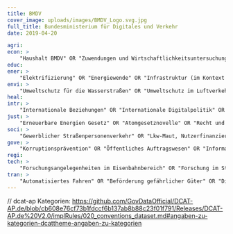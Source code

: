 ```yaml
---
title: BMDV
cover_image: uploads/images/BMDV_Logo.svg.jpg
full_title: Bundesministerium für Digitales und Verkehr
date: 2019-04-20

agri:
econ: >
    "Haushalt BMDV" OR "Zuwendungen und Wirtschaftlichkeitsuntersuchungen" OR "Strategisches Controllling, Erfolgskontrolle" OR "Öffentliches Auftragswesen, Vergaben" OR "Beteiligung (z.B. DB AG-Konzern, Toll Collect, etc)" OR "Förderinitiativen" OR "Außenwirtschaft" OR "Investitionsfinanzierung" OR "Finanzpolitik" OR "Lkw-Maut, Nutzerfinanzierung" OR "Straßenbaufinanzierung" OR "Wettbewerbspolitik"'
educ:
ener: >
    "Elektrifizierung" OR "Energiewende" OR "Infrastruktur (im Kontext von Energie)" OR "Klima" OR "Mobilität (im Kontext von Energie)" OR "Wasserstoff"'
envi: >
    "Umweltschutz für die Wasserstraßen" OR "Umweltschutz im Luftverkehr" OR "Umweltschutz" OR "Umweltschutz im Straßenbau" OR "Umweltangelegenheiten in der Seeschifffahrt" OR "Kraftfahrzeugtechnik (im Kontext von Umweltschutz)" OR "Nachhaltigkeit der Binnenschifffahrt" OR "Grundsatzfragen der klimafreundlichen Mobilität" OR "Sofortprogramm saubere Luft" OR "Umweltschutz im Eisenbahnbereich"'
heal:
intr: >
    "Internationale Beziehungen" OR "Internationale Digitalpolitik" OR "Internationalen Zivilluftfahrt" OR "Internationaler Luftverkehr" OR "Internationale Binnenschifffahrtspolitik" OR "Internationale und Europäische Seeverkehrspolitik" OR "Transeuropäische Verkehrsnetze" OR "Europäische Politik für digitale Dienste und digitale Gesellschaft" OR "Europäische Politik für digitale Infrastrukturen" OR "Europameisterschaft" OR "Außenwirtschaft" OR "G7" OR "G20" OR "Internationale Zusammenarbeit"'
just: >
    "Erneuerbare Energien Gesetz" OR "Atomgesetznovelle" OR "Recht und Regulierung netzgebundener Wärme" OR "Außenwirtschaftsrecht; Seerechts-/CWaffenÜbereinkommen" OR "Rechtsfragen Gebäudeenergie" OR "Recht der EU" OR "Gewerberecht" OR "Akkreditierungsrecht" OR "Kartellrecht" OR "Recht und Regulierung der Strom- und Gasnetze" OR "Rohstoffabbau und Rechtsrahmen des Bergbaus" OR "Umweltrecht" OR "Abfallrecht" OR "Klimaschutzgesetz" OR "Versorgungssicherheit" OR "Produktsicherheit" OR "Sicherheits- und Verteidigungswirtschaft" OR "Raumfahrtmanagement" OR "Rüstungsgüter" OR "Marktüberwachung" OR "Vertretung Deutschlands vor europäischen Gerichten" OR "Rechtsfragen des Klimaschutzes" OR "Recht und Regulierung netzgebundener Wärme" OR "Technologien und Sicherheit"'
soci: >
    "Gewerblicher Straßenpersonenverkehr" OR "Lkw-Maut, Nutzerfinanzierung" OR "Projektgruppe Nationaler Radverkehrsplan"'
gove: >
    "Korruptionsprävention" OR "Öffentliches Auftragswesen" OR "Informationsfreiheitsgesetz" OR "Beteiligungen (DB, Autobahn, Toll Collect, DEGES, Luftverkehr)" OR "Haushalt BMDV" OR "Öffentlichkeitsarbeit und Veranstaltungen" OR "Informationsfreiheitsgesetz (Anfragestatistik)" OR "Vergaben" OR "state-owned enterprises" OR "SOE" OR "government-owned enterprises" OR "GOE"'
regi:
tech: >
    "Forschungsangelegenheiten im Eisenbahnbereich" OR "Forschung im Straßenwesen" OR "Forschung (im Kontext von Mobilität)" OR "Straßenforschung" OR "Eisenbahnforschung"'
tran: >
    "Automatisiertes Fahren" OR "Beförderung gefährlicher Güter" OR "Digitalisierung in der Mobilität" OR "Elektromobilität" OR "Flugplätze" OR "Gewerblicher Straßenpersonenverkehr" OR "Güterverkehr und Logistik" OR "Infrastruktur" OR "Infrastrukturplanung Schienennetz" OR "Intelligente Verkehrssysteme" OR "Klimaschutz im Straßenbau" OR "Ladeinfrastruktur" OR "Lärmschutz im Straßenbau" OR "Lkw-Maut, Nutzerfinanzierung" OR "Luftsicherheit" OR "Luftverkehr" OR "Luftverkehrspolitik" OR "Mobilität" OR "Öffentliche Verkehrssysteme" OR "ÖPNV" OR "Personenverkehr" OR "Projektgruppe Nationaler Radverkehrsplan" OR "Regenerative Kraftstoffe und alternative Antriebe Nutzfahrzeuge" OR "Satellitennavigation" OR "Schienengüterverkehr" OR "Straßenbetriebsmanagement" OR "Straßennetzplanung" OR "Straßenverkehrspolitik" OR "Straßenverkehrssicherheit" OR "Straßenverkehrstechnik" OR "Umweltschutz im Straßenbau" OR "Urbane Mobilität" OR "Verkehrsministerkonferenz" OR "Wasserstraßen" OR "Schienennetz" OR "Radverkehr" OR "Lärmschutz im Straßenbau"'
---
```


// dcat-ap Kategorien: https://github.com/GovDataOfficial/DCAT-AP.de/blob/cb608e76cf73b1fdccf6b137ab8b88c23f01f791/Releases/DCAT-AP.de%20V2.0/implRules/020_conventions_dataset.md#angaben-zu-kategorien-dcattheme-angaben-zu-kategorien
